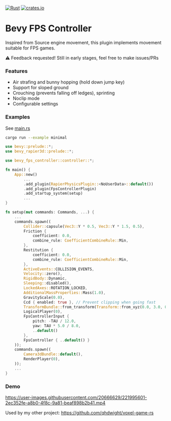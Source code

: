 [![Rust](https://github.com/qhdwight/bevy_fps_controller/actions/workflows/rust.yml/badge.svg)](https://github.com/qhdwight/bevy_fps_controller/actions/workflows/rust.yml)
[![crates.io](https://img.shields.io/crates/v/bevy_fps_controller)](https://crates.io/crates/bevy_fps_controller)

# Bevy FPS Controller

Inspired from Source engine movement, this plugin implements movement suitable for FPS games.

⚠️ Feedback requested! Still in early stages, feel free to make issues/PRs

### Features

* Air strafing and bunny hopping (hold down jump key)
* Support for sloped ground
* Crouching (prevents falling off ledges), sprinting
* Noclip mode
* Configurable settings

### Examples

See [main.rs](./examples/minimal.rs)

```bash
cargo run --example minimal
```

```rust
use bevy::prelude::*;
use bevy_rapier3d::prelude::*;

use bevy_fps_controller::controller::*;

fn main() {
    App::new()
        ...
        .add_plugin(RapierPhysicsPlugin::<NoUserData>::default())
        .add_plugin(FpsControllerPlugin)
        .add_startup_system(setup)
        ...
}

fn setup(mut commands: Commands, ...) {
    ...
    commands.spawn((
        Collider::capsule(Vec3::Y * 0.5, Vec3::Y * 1.5, 0.5),
        Friction {
            coefficient: 0.0,
            combine_rule: CoefficientCombineRule::Min,
        },
        Restitution {
            coefficient: 0.0,
            combine_rule: CoefficientCombineRule::Min,
        },
        ActiveEvents::COLLISION_EVENTS,
        Velocity::zero(),
        RigidBody::Dynamic,
        Sleeping::disabled(),
        LockedAxes::ROTATION_LOCKED,
        AdditionalMassProperties::Mass(1.0),
        GravityScale(0.0),
        Ccd { enabled: true }, // Prevent clipping when going fast
        TransformBundle::from_transform(Transform::from_xyz(0.0, 3.0, 0.0)),
        LogicalPlayer(0),
        FpsControllerInput {
            pitch: -TAU / 12.0,
            yaw: TAU * 5.0 / 8.0,
            ..default()
        },
        FpsController { ..default() }
    ));
    commands.spawn((
        Camera3dBundle::default(),
        RenderPlayer(0),
    ));
    ...
}
```

### Demo

https://user-images.githubusercontent.com/20666629/221995601-2ec352fe-a8b0-4f8c-9a81-beaf898b2b41.mp4

Used by my other project: https://github.com/qhdwight/voxel-game-rs
